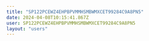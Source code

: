 ```yaml
---
title: "SP122PCEWZ4EHPBPVMMHSMBWMXCET99284C9A8PN5"
date: 2024-04-08T10:15:41.867Z
user: SP122PCEWZ4EHPBPVMMHSMBWMXCET99284C9A8PN5
layout: "users"
---
```

    